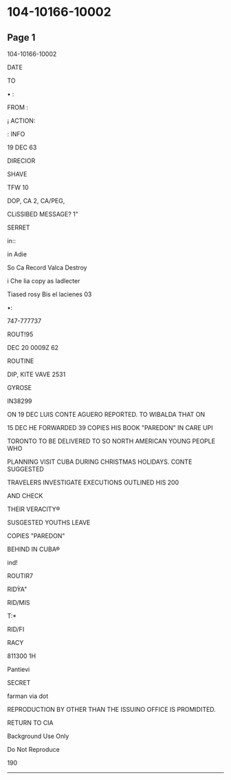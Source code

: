 # 104-10166-10002

## Page 1

104-10166-10002

DATE

TO

• :

FROM :

¡ ACTION:

: INFO

19 DEC 63

DIRECIOR

SHAVE

TFW 10

DOP, CA 2, CA/PEG,

CLiSSIBED MESSAGE? 1"

SERRET

in::

in Adie

So Ca Record Valca Destroy

i Che lia copy as ladlecter

Tiased rosy Bis el lacienes 03

•:

747-777737

ROUT!95

DEC 20 0009Z 62

ROUTINE

DIP, KITE VAVE 2531

GYROSE

IN38299

ON 19 DEC LUIS CONTE AGUERO REPORTED. TO WIBALDA THAT ON

15 DEC HE FORWARDED 39 COPIES HIS BOOK "PAREDON" IN CARE UPI

TORONTO TO BE DELIVERED TO SO NORTH AMERICAN YOUNG PEOPLE WHO

PLANNING VISIT CUBA DURING CHRISTMAS HOLIDAYS. CONTE SUGGESTED

TRAVELERS INVESTIGATE EXECUTIONS OUTLINED HIS 200

AND CHECK

THEIR VERACITY®

SUSGESTED YOUTHS LEAVE

COPIES "PAREDON"

BEHIND IN CUBA®

ind!

ROUTIR7

RIDỲA"

RID/MIS

T:*

RID/FI

RACY

811300 1H

Pantievi

SECRET

farman via dot

REPRODUCTION BY OTHER THAN THE ISSUINO OFFICE IS PROMIDITED.

RETURN TO CIA

Background Use Only

Do Not Reproduce

190

---


